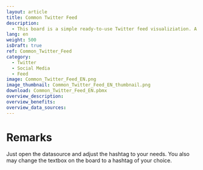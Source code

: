 ```yaml
---
layout: article
title: Common Twitter Feed
description: 
  - This board is a simple ready-to-use Twitter feed visualiziation. A List View element is used to present the feed.
lang: en
weight: 500
isDraft: true
ref: Common_Twitter_Feed
category:
  - Twitter
  - Social Media
  - Feed
image: Common_Twitter_Feed_EN.png
image_thumbnail: Common_Twitter_Feed_EN_thumbnail.png
download: Common_Twitter_Feed_EN.pbmx
overview_description:
overview_benefits:
overview_data_sources:
---
```

# Remarks
Just open the datasource and adjust the hashtag to your needs. You also may change the textbox on the board to a hashtag of your choice.
